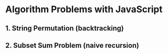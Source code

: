 # Algorithm Problems with JavaScript

## 1. String Permutation (backtracking)
## 2. Subset Sum Problem (naive recursion)
